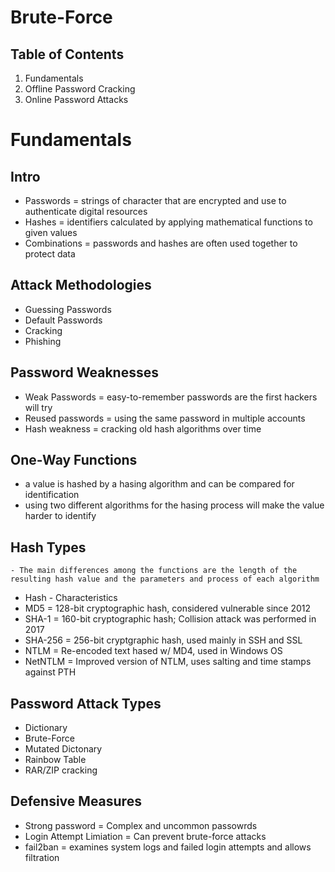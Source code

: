 # Brute-Force
## Table of Contents
1. Fundamentals
2. Offline Password Cracking
3. Online Password Attacks
# Fundamentals
## Intro
- Passwords = strings of character that are encrypted and use to authenticate digital resources
- Hashes = identifiers calculated by applying mathematical functions to given values
- Combinations = passwords and hashes are often used together to protect data
## Attack Methodologies
- Guessing Passwords
- Default Passwords
- Cracking
- Phishing
## Password Weaknesses
- Weak Passwords = easy-to-remember passwords are the first hackers will try
- Reused passwords = using the same password in multiple accounts
- Hash weakness = cracking old hash algorithms over time
## One-Way Functions
- a value is hashed by a hasing algorithm and can be compared for identification
- using two different algorithms for the hasing process will make the value harder to identify
## Hash Types
    - The main differences among the functions are the length of the resulting hash value and the parameters and process of each algorithm
- Hash             - Characteristics
- MD5 = 128-bit cryptographic hash, considered vulnerable since 2012
- SHA-1 = 160-bit cryptographic hash; Collision attack was performed in 2017
- SHA-256 = 256-bit cryptgraphic hash, used mainly in SSH and SSL
- NTLM = Re-encoded text hased w/ MD4, used in Windows OS
- NetNTLM = Improved version of NTLM, uses salting and time stamps against PTH
## Password Attack Types
- Dictionary
- Brute-Force
- Mutated Dictonary
- Rainbow Table
- RAR/ZIP cracking
## Defensive Measures
- Strong password = Complex and uncommon passowrds
- Login Attempt Limiation = Can prevent brute-force attacks
- fail2ban = examines system logs and failed login attempts and allows filtration
